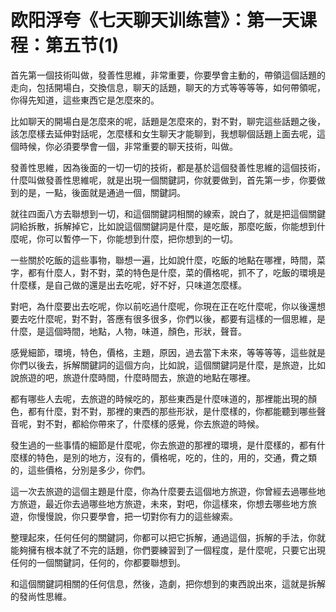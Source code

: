 # 欧阳浮夸《七天聊天训练营》：第一天课程：第五节(1)

首先第一個技術叫做，發善性思維，非常重要，你要學會主動的，帶領這個話題的走向，包括開場白，交換信息，聊天的話題，聊天的方式等等等等，如何帶領呢，你得先知道，這些東西它是怎麼來的。

比如聊天的開場白是怎麼來的呢，話題是怎麼來的，對不對，聊完這些話題之後，該怎麼樣去延伸對話呢，怎麼樣和女生聊天才能聊到，我想聊個話題上面去呢，這個時候，你必須要學會一個，非常重要的聊天技術，叫做。

發善性思維，因為後面的一切一切的技術，都是基於這個發善性思維的這個技術，什麼叫做發善性思維呢，就是出現一個關鍵詞，你就要做到，首先第一步，你要做到的是，一點，後面就是通過一個，關鍵詞。

就往四面八方去聯想到一切，和這個關鍵詞相關的線索，說白了，就是把這個關鍵詞給拆散，拆解掉它，比如說這個關鍵詞是什麼，是吃飯，那麼吃飯，你能想到什麼呢，你可以暫停一下，你能想到什麼，把你想到的一切。

一些關於吃飯的這些事物，聯想一遍，比如說什麼，吃飯的地點在哪裡，時間，菜字，都有什麼人，對不對，菜的特色是什麼，菜的價格呢，抓不了，吃飯的環境是什麼樣，是自己做的還是出去吃呢，好不好，只味道怎麼樣。

對吧，為什麼要出去吃呢，你以前吃過什麼呢，你現在正在吃什麼呢，你以後還想要去吃什麼呢，對不對，答應有很多很多，你們以後，都要有這樣的一個思維，是什麼，是這個時間，地點，人物，味道，顏色，形狀，聲音。

感覺細節，環境，特色，價格，主題，原因，過去當下未來，等等等等，這些就是你們以後去，拆解關鍵詞的這個方向，比如說，這個關鍵詞是什麼，是旅遊，比如說旅遊的吧，旅遊什麼時間，什麼時間去，旅遊的地點在哪裡。

都有哪些人去呢，去旅遊的時候吃的，那些東西是什麼味道的，那裡能出現的顏色，都有什麼，對不對，那裡的東西的那些形狀，是什麼樣的，你都能聽到哪些聲音呢，對不對，都給你帶來了，什麼樣的感覺，你去旅遊的時候。

發生過的一些事情的細節是什麼呢，你去旅遊的那裡的環境，是什麼樣的，都有什麼樣的特色，是別的地方，沒有的，價格呢，吃的，住的，用的，交通，費之類的，這些價格，分別是多少，你們。

這一次去旅遊的這個主題是什麼，你為什麼要去這個地方旅遊，你曾經去過哪些地方旅遊，最近你去過哪些地方旅遊，未來，對吧，你這樣來，你想去哪些地方旅遊，你慢慢說，你只要學會，把一切對你有力的這些線索。

整理起來，任何任何的關鍵詞，你都可以把它拆解，通過這個，拆解的手法，你就能夠擁有根本就了不完的話題，你們要練習到了一個程度，是什麼呢，只要它出現任何的一個關鍵詞，任何的，你都要聯想到。

和這個關鍵詞相關的任何信息，然後，造劇，把你想到的東西說出來，這就是拆解的發尚性思維。